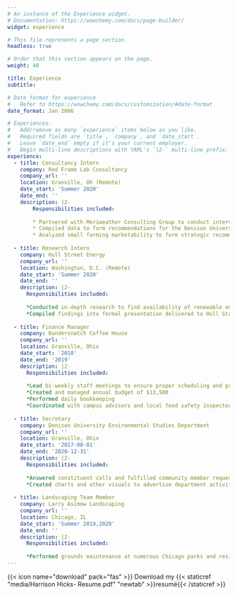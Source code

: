 ```yaml
---
# An instance of the Experience widget.
# Documentation: https://wowchemy.com/docs/page-builder/
widget: experience

# This file represents a page section.
headless: true

# Order that this section appears on the page.
weight: 40

title: Experience
subtitle:

# Date format for experience
#   Refer to https://wowchemy.com/docs/customization/#date-format
date_format: Jan 2006

# Experiences.
#   Add/remove as many `experience` items below as you like.
#   Required fields are `title`, `company`, and `date_start`.
#   Leave `date_end` empty if it's your current employer.
#   Begin multi-line descriptions with YAML's `|2-` multi-line prefix.
experience:
  - title: Consultancy Intern
    company: Red Frame Lab Consultancy
    company_url: ''
    location: Granville, Oh (Remote)
    date_start: 'Summer 2020'
    date_end: ''
    description: |2-
        Responsibilities included:
        
        * Partnered with Meriweather Consulting Group to conduct interviews and collect student feedback
        * Compiled data to form recommendations for the Denison University Knowlton Career Center
        * Analyzed small farming marketability to form strategic recommendations for Cherry Creek Farms
        
  - title: Research Intern
    company: Hull Street Energy
    company_url: ''
    location: Washington, D.C. (Remote)
    date_start: 'Summer 2020'
    date_end: ''
    description: |2-
      Responsibilities included:
      
      *Conducted in-depth research to find availability of renewable energy incentives provided to homes and property managers by the Illinois and Chicago Governments
      *Compiled findings into formal presentation delivered to Hull Street's investment team
      
  - title: Finance Manager
    company: Bandersnatch Coffee House
    company_url: ''
    location: Granville, Ohio
    date_start: '2018'
    date_end: '2019'
    description: |2-
      Responsibilities included:
      
      *Lead bi-weekly staff meetings to ensure proper scheduling and procedure for all 22 staff members
      *Created and managed annual budget of $13,500
      *Performed daily bookkeeping
      *Coordinated with campus advisors and local food safety inspectors
      
  - title: Secretary
    company: Denison University Environmental Studies Department
    company_url: ''
    location: Granville, Ohio
    date_start: '2017-08-01'
    date_end: '2020-12-31'
    description: |2-
      Responsibilities included:
      
      *Answered constituent calls and fulfilled community member requests
      *Created charts and other visuals to advertise department activites
      
  - title: Landscaping Team Member
    company: Larry Asimow Landscaping
    company_url: ''
    location: Chicago, IL
    date_start: 'Summer 2019,2020'
    date_end: ''
    description: |2-
      Responsibilities included:
      
      *Performed grounds maintenance at numerous Chicago parks and residences
---
```

{{< icon name="download" pack="fas" >}} Download my {{< staticref "media/Harrison Hicks- Resume.pdf" "newtab" >}}resumé{{< /staticref >}}